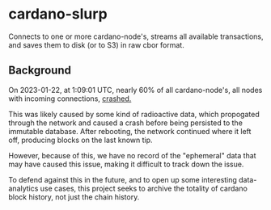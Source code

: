 # cardano-slurp

Connects to one or more cardano-node's, streams all available transactions, and saves them to disk (or to S3) in raw cbor format.

## Background

On 2023-01-22, at 1:09:01 UTC, nearly 60% of all cardano-node's, all nodes with incoming connections, [crashed.](https://github.com/input-output-hk/cardano-node/issues/4826)

This was likely caused by some kind of radioactive data, which propogated through the network and caused a crash before being persisted to the immutable database. After rebooting, the network continued where it left off, producing blocks on the last known tip.

However, because of this, we have no record of the "ephemeral" data that may have caused this issue, making it difficult to track down the issue.

To defend against this in the future, and to open up some interesting data-analytics use cases, this project seeks to archive the totality of cardano block history, not just the chain history.